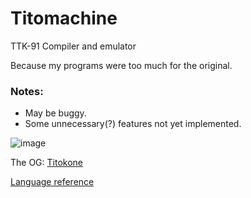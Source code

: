 # Titomachine
TTK-91 Compiler and emulator

Because my programs were too much for the original.

### Notes:
- May be buggy.
- Some unnecessary(?) features not yet implemented.

![image](https://user-images.githubusercontent.com/100710152/218274322-0004823f-8435-48dd-aab8-73447b5d2580.png)


The OG: [Titokone](https://www.cs.helsinki.fi/group/titokone/)

[Language reference](https://www.cs.helsinki.fi/group/titokone/ttk91_ref_en.html)

